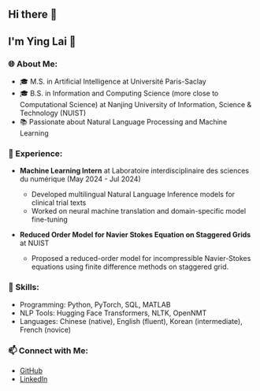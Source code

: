 ## Hi there 👋

## I'm Ying Lai 👋

### 🌐 About Me:
- 🎓 M.S. in Artificial Intelligence at Université Paris-Saclay
- 🎓 B.S. in Information and Computing Science (more close to Computational Science) at Nanjing University of Information, Science & Technology (NUIST)
- 📚 Passionate about Natural Language Processing and Machine Learning

### 💼 Experience:
- **Machine Learning Intern** at Laboratoire interdisciplinaire des sciences du numérique (May 2024 - Jul 2024)
  - Developed multilingual Natural Language Inference models for clinical trial texts
  - Worked on neural machine translation and domain-specific model fine-tuning
 
- **Reduced Order Model for Navier Stokes Equation on Staggered Grids** at NUIST
  - Proposed a reduced-order model for incompressible Navier-Stokes equations using finite difference methods on staggered grid.

### 🚀 Skills:
- Programming: Python, PyTorch, SQL, MATLAB
- NLP Tools: Hugging Face Transformers, NLTK, OpenNMT
- Languages: Chinese (native), English (fluent), Korean (intermediate), French (novice)

### 📫 Connect with Me:
- [GitHub](https://github.com/YumiLy)
- [LinkedIn](https://www.linkedin.com/in/yinglai-ai)

<!--
**YumiLy/YumiLy** is a ✨ _special_ ✨ repository because its `README.md` (this file) appears on your GitHub profile.

Here are some ideas to get you started:

- 🔭 I’m currently working on ...
- 🌱 I’m currently learning ...
- 👯 I’m looking to collaborate on ...
- 🤔 I’m looking for help with ...
- 💬 Ask me about ...
- 📫 How to reach me: ...
- 😄 Pronouns: ...
- ⚡ Fun fact: ...
-->
